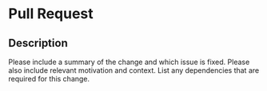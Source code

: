 # Pull Request

## Description

Please include a summary of the change and which issue is fixed. Please also include relevant motivation and context. List any dependencies that are required for this change.
